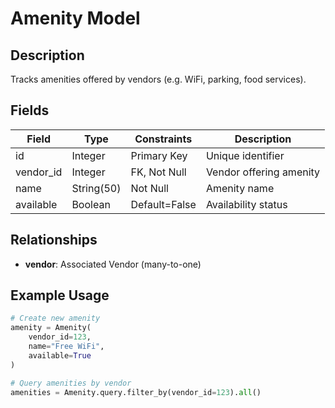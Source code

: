 # Amenity Model

## Description
Tracks amenities offered by vendors (e.g. WiFi, parking, food services).

## Fields

| Field | Type | Constraints | Description |
|-------|------|------------|-------------|  
| id | Integer | Primary Key | Unique identifier |
| vendor_id | Integer | FK, Not Null | Vendor offering amenity |
| name | String(50) | Not Null | Amenity name |
| available | Boolean | Default=False | Availability status |

## Relationships  

- **vendor**: Associated Vendor (many-to-one)

## Example Usage
```python
# Create new amenity  
amenity = Amenity(
    vendor_id=123,
    name="Free WiFi", 
    available=True
)

# Query amenities by vendor
amenities = Amenity.query.filter_by(vendor_id=123).all()
